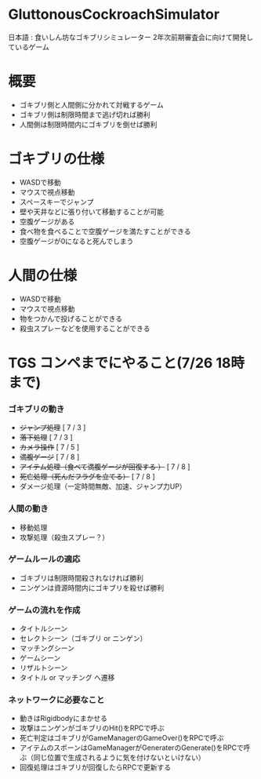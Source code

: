 # GluttonousCockroachSimulator
日本語 : 食いしん坊なゴキブリシミュレーター
2年次前期審査会に向けて開発しているゲーム

# 概要
- ゴキブリ側と人間側に分かれて対戦するゲーム
- ゴキブリ側は制限時間まで逃げ切れば勝利
- 人間側は制限時間内にゴキブリを倒せば勝利

# ゴキブリの仕様
- WASDで移動
- マウスで視点移動
- スペースキーでジャンプ
- 壁や天井などに張り付いて移動することが可能
- 空腹ゲージがある
- 食べ物を食べることで空腹ゲージを満たすことができる
- 空腹ゲージが0になると死んでしまう

# 人間の仕様
- WASDで移動
- マウスで視点移動
- 物をつかんで投げることができる
- 殺虫スプレーなどを使用することができる  

# TGS コンペまでにやること(7/26 18時まで)
### ゴキブリの動き
- ~~ジャンプ処理~~ [ 7 / 3 ]
- ~~落下処理~~ [ 7 / 3 ]
- ~~カメラ操作~~ [ 7 / 5 ]
- ~~満腹ゲージ~~ [ 7 / 8 ]
- ~~アイテム処理（食べて満腹ゲージが回復する ）~~ [ 7 / 8 ]
- ~~死亡処理（死んだフラグを立てる）~~ [ 7 / 8 ]
- ダメージ処理（一定時間無敵、加速、ジャンプ力UP）  

### 人間の動き
- 移動処理
- 攻撃処理（殺虫スプレー？）  

### ゲームルールの適応
- ゴキブリは制限時間殺されなければ勝利
- ニンゲンは資源時間内にゴキブリを殺せば勝利  

### ゲームの流れを作成
- タイトルシーン
- セレクトシーン（ゴキブリ or ニンゲン）
- マッチングシーン
- ゲームシーン
- リザルトシーン
- タイトル or マッチング へ遷移  

### ネットワークに必要なこと
- 動きはRigidbodyにまかせる
- 攻撃はニンゲンがゴキブリのHit()をRPCで呼ぶ
- 死亡判定はゴキブリがGameManagerのGameOver()をRPCで呼ぶ
- アイテムのスポーンはGameManagerがGeneraterのGenerate()をRPCで呼ぶ（同じ位置で生成されるように気を付けないといけない）
- 回復処理はゴキブリが回復したらRPCで更新する